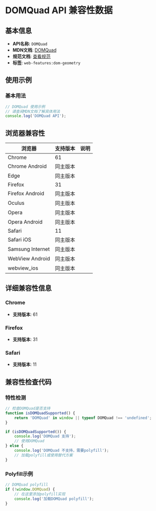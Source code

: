 # DOMQuad API 兼容性数据

## 基本信息

- **API名称**: `DOMQuad`
- **MDN文档**: [DOMQuad](https://developer.mozilla.org/docs/Web/API/DOMQuad)
- **规范文档**: [查看规范](https://drafts.fxtf.org/geometry/#DOMQuad)
- **标签**: `web-features:dom-geometry`

## 使用示例

### 基本用法

```javascript
// DOMQuad 使用示例
// 请查阅MDN文档了解具体用法
console.log('DOMQuad API');
```

## 浏览器兼容性

| 浏览器 | 支持版本 | 说明 |
|--------|----------|------|
| Chrome | 61 |  |
| Chrome Android | 同主版本 |  |
| Edge | 同主版本 |  |
| Firefox | 31 |  |
| Firefox Android | 同主版本 |  |
| Oculus | 同主版本 |  |
| Opera | 同主版本 |  |
| Opera Android | 同主版本 |  |
| Safari | 11 |  |
| Safari iOS | 同主版本 |  |
| Samsung Internet | 同主版本 |  |
| WebView Android | 同主版本 |  |
| webview_ios | 同主版本 |  |

## 详细兼容性信息

### Chrome

- **支持版本**: 61

### Firefox

- **支持版本**: 31

### Safari

- **支持版本**: 11

## 兼容性检查代码

### 特性检测

```javascript
// 检查DOMQuad是否支持
function isDOMQuadSupported() {
    return 'DOMQuad' in window || typeof DOMQuad !== 'undefined';
}

if (isDOMQuadSupported()) {
    console.log('DOMQuad 支持');
    // 使用DOMQuad
} else {
    console.log('DOMQuad 不支持，需要polyfill');
    // 加载polyfill或使用替代方案
}
```

### Polyfill示例

```javascript
// DOMQuad polyfill
if (!window.DOMQuad) {
    // 在这里添加polyfill实现
    console.log('加载DOMQuad polyfill');
}
```


